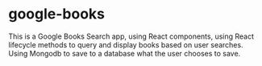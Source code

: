 # google-books
This is a Google Books Search app, using React components, using React lifecycle methods to query and display books based on user searches. Using Mongodb to save to a database what the user chooses to save.
